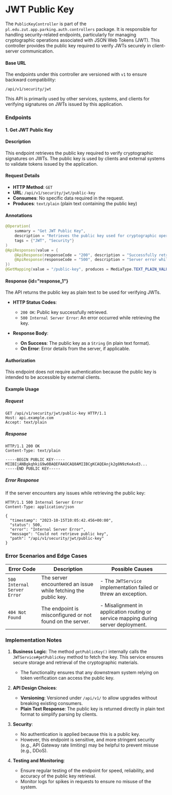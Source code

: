 # JWT Public Key

The `PublicKeyController` is part of the `pl.edu.zut.app.parking.auth.controllers` package. It is responsible for
handling security-related endpoints, particularly for managing cryptographic operations associated with JSON Web
Tokens (JWT). This controller provides the public key required to verify JWTs securely in client-server communication.

#### **Base URL**

The endpoints under this controller are versioned with `v1` to ensure backward compatibility:

``` 
/api/v1/security/jwt
```

This API is primarily used by other services, systems, and clients for verifying signatures on JWTs issued by this
application.

### **Endpoints**

#### **1. Get JWT Public Key**

#### **Description**

This endpoint retrieves the public key required to verify cryptographic signatures on JWTs. The public key is used by
clients and external systems to validate tokens issued by the application.

#### **Request Details**

- **HTTP Method**: `GET`
- **URL**: `/api/v1/security/jwt/public-key`
- **Consumes**: No specific data required in the request.
- **Produces**: `text/plain` (plain text containing the public key)

#### **Annotations**

``` java
@Operation(
    summary = "Get JWT Public Key",
    description = "Retrieves the public key used for cryptographic operations such as verifying JSON Web Tokens (JWTs).",
    tags = {"JWT", "Security"}
)
@ApiResponses(value = {
    @ApiResponse(responseCode = "200", description = "Successfully retrieved the public key", content = {@Content(mediaType = "text/plain")}),
    @ApiResponse(responseCode = "500", description = "Server error while retrieving the public key", content = @Content)
})
@GetMapping(value = "/public-key", produces = MediaType.TEXT_PLAIN_VALUE)
```

#### **Response** {id="response_1"}

The API returns the public key as plain text to be used for verifying JWTs.

- **HTTP Status Codes**:
    - `200 OK`: Public key successfully retrieved.
    - `500 Internal Server Error`: An error occurred while retrieving the key.

- **Response Body**:
    - **On Success**: The public key as a `String` (in plain text format).
    - **On Error**: Error details from the server, if applicable.

#### **Authorization**

This endpoint does not require authentication because the public key is intended to be accessible by external clients.

#### **Example Usage**

##### **Request**

``` http
GET /api/v1/security/jwt/public-key HTTP/1.1
Host: api.example.com
Accept: text/plain
```

##### **Response**

``` http
HTTP/1.1 200 OK
Content-Type: text/plain

-----BEGIN PUBLIC KEY-----
MIIBIjANBgkqhkiG9w0BAQEFAAOCAQ8AMIIBCgKCAQEAnjk2g8N9zKeAsd3...
-----END PUBLIC KEY-----
```

##### **Error Response**

If the server encounters any issues while retrieving the public key:

``` http
HTTP/1.1 500 Internal Server Error
Content-Type: application/json

{
  "timestamp": "2023-10-15T10:05:42.456+00:00",
  "status": 500,
  "error": "Internal Server Error",
  "message": "Could not retrieve public key",
  "path": "/api/v1/security/jwt/public-key"
}
```

### **Error Scenarios and Edge Cases**

| **Error Code**              | **Description**                                                | **Possible Causes**                                                                |
|-----------------------------|----------------------------------------------------------------|------------------------------------------------------------------------------------|
| `500 Internal Server Error` | The server encountered an issue while fetching the public key. | - The `JWTService` implementation failed or threw an exception.                    |
| `404 Not Found`             | The endpoint is misconfigured or not found on the server.      | - Misalignment in application routing or service mapping during server deployment. |

### **Implementation Notes**

1. **Business Logic**: The method `getPublicKey()` internally calls the `JWTService#getPublicKey` method to fetch the
   key. This service ensures secure storage and retrieval of the cryptographic materials.
    - The functionality ensures that any downstream system relying on token verification can access the public key.

2. **API Design Choices**:
    - **Versioning**: Versioned under `/api/v1/` to allow upgrades without breaking existing consumers.
    - **Plain Text Response**: The public key is returned directly in plain text format to simplify parsing by clients.

3. **Security**:
    - No authentication is applied because this is a public key.
    - However, this endpoint is sensitive, and more stringent security (e.g., API Gateway rate limiting) may be helpful
      to prevent misuse (e.g., DDoS).

4. **Testing and Monitoring**:
    - Ensure regular testing of the endpoint for speed, reliability, and accuracy of the public key retrieval.
    - Monitor logs for spikes in requests to ensure no misuse of the system.
